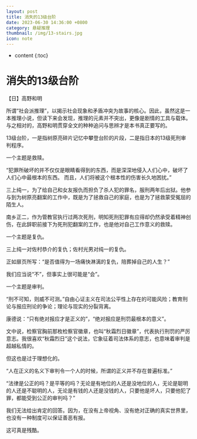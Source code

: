 ```yaml
---
layout: post
title: 消失的13级台阶
date: 2023-06-30 14:36:00 +0800
category: 悬疑推理
thumbnail: /img/13-stairs.jpg
icon: note
---
```


* content
{:toc}

# 消失的13级台阶

【日】高野和明



所谓“社会派推理”，以揭示社会现象和矛盾冲突为故事的核心。因此，虽然这是一本推理小说，但读下来会发现，推理的元素并不突出，更像是剧情的工具与载体。与之相对的，高野和明贯穿全文的种种追问与思辨才是本书真正要写的。

13级台阶，一是指树原亮碎片记忆中攀登台阶的片段，二是指日本的13级死刑审判程序。

一个主题是救赎。

“犯罪所破坏的并不仅仅是眼睛看得到的东西，而是深深地侵入人们心中，破坏了人们心中最根本的东西。 而且，人们将被这个根本性的伤害长久地困扰。”

三上纯一，为了给自己和女友报仇而担负了杀人犯的罪名，服刑两年后出狱。他参与到为树原亮翻案的工作中，既是为了拯救自己的家庭，也是为了拯救蒙受冤屈的陌生人。

南乡正二，作为管教官执行过两次死刑，明知死刑犯罪有应得却仍然承受着精神创伤，在此辞职前接下为死刑犯翻案的工作，也是他对自己工作意义的救赎。

一个主题是复仇。

三上纯一对佐村恭介的复仇；佐村光男对纯一的复仇。

正如扉页所写：“是否值得为一场痛快淋漓的复仇，陪葬掉自己的人生？”

我们应当说“不”，但事实上很可能是“会”。

一个主题是审判。

“刑不可知，则威不可测。”自由心证主义在司法公平性上存在的可能风险；教育刑论与报应刑论的争论；理论与现实的分裂背离。

康德说：“只有绝对报应才是正义的”，“绝对报应是刑罚最根本的意义”。

文中说，检察官胸前那枚检察官徽章，也叫“秋霜烈日徽章”，代表执行刑罚的严厉意志。我很喜欢“秋霜烈日”这个说法，它象征着司法体系的意志，也意味着审判是超越私情的。

但这也是过于理想化的。

“人在正义的名义下审判令一个人的时候，所谓的正义并不存在普遍标准。”

“法律是公正的吗？是平等的吗？无论是有地位的人还是没地位的人，无论是聪明的人还是不聪明的人，无论是有钱的人还是没钱的人，只要他是坏人，只要他犯了罪，都能受到公正的审判吗？”

我们无法给出肯定的回答。因为，在没有上帝视角、没有绝对正确的真实世界里，也没有一种制度可以保证善恶有报。

这可真是残酷。